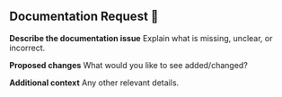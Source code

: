 ## Documentation Request 📖

**Describe the documentation issue**
Explain what is missing, unclear, or incorrect.

**Proposed changes**
What would you like to see added/changed?

**Additional context**
Any other relevant details.
